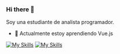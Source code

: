 ### Hi there 👋

Soy una estudiante de analista programador.

- 🌱 Actualmente estoy aprendiendo Vue.js


[![My Skills](https://skillicons.dev/icons?i=js,html,css)](https://skillicons.dev)
[![My Skills](https://skillicons.dev/icons?i=vscode,docker,visualstudio)](https://skillicons.dev)

<!---
catalinaHenr/catalinaHenr is a ✨ special ✨ repository because its `README.md` (this file) appears on your GitHub profile.
You can click the Preview link to take a look at your changes.
--->
